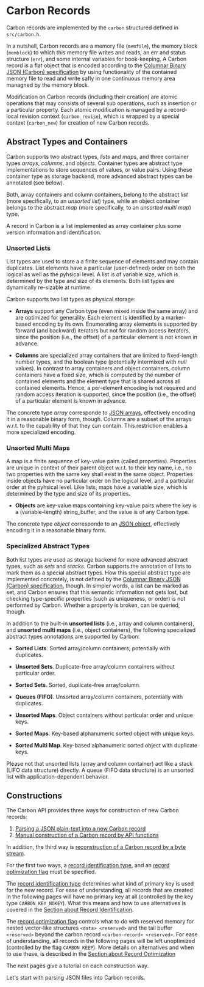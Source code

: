 # Carbon Records

Carbon records are implemented by the `carbon` structured defined in `src/carbon.h`. 

In a nutshell, Carbon records are a memory file (`memfile`), the memory block (`memblock`) to which this memory file writes and reads, an err and status structure (`err`), and some internal variables for book-keeping. A Carbon record is a flat object that is encoded according to the [Columnar Binary JSON (Carbon) specification](http://www.carbonspec.org) by using functionality of the contained memory file to read and write safly in one continuous memory area managned by the memory block.  

Modification on Carbon records (including their creation) are atomic operations that may consists of several sub operations, such as insertion or a particular property. Each atomic modification is managed by a record-local revision context (`carbon_revise`), which is wrapped by a special context (`carbon_new`) for creation of new Carbon records.


## Abstract Types and Containers

Carbon supports two abstract types, *lists*  and *maps*, and three container types *arrays*, *columns*, and *objects*. Container types are abstract type implementations to store sequences of values, or value pairs. Using these container type as storage backend, more advanced abstract types can be annotated (see below).

Both, array containers and column containers, belong to the abstract *list* (more specifically, to an *unsorted list*) type, while an object container belongs to the abstract *map* (more specifically, to an *unsorted multi map*) type. 

A record in Carbon is a list implemented as array container plus some version information and identification. 

### Unsorted Lists

List types are used to store a a finite sequence of elements and may contain duplicates. List elements have a particular (user-defined) order on both the logical as well as the pyhsical level. A list is of variable size, which is determined by the type and size of its elements. Both list types are dynamically re-sizable at runtime. 

Carbon supports two list types as physical storage:

- **Arrays** support any Carbon type (even mixed inside the same array) and are optimized for generality. Each element is identified by a marker-based encoding by its own. Enumerating array elements is supported by forward (and backward) iterators but not for random access iterators, since the position (i.e., the offset) of a particular element is not known in advance.

- **Columns** are specialized array containers that are limited to fixed-length number types, and the boolean type (potentially intermixed with *null* values). In contrast to array containers and object containers, column containers have a fixed size, which is  computed by the number of contained elements and the element type that is shared across all contained elements. Hence, a per-element encoding is not required and random access iteration is supported, since the position (i.e., the offset) of a particular element is known in advance.

The concrete type *array* corresponde to [JSON arrays](https://tools.ietf.org/html/rfc8259), effectively encoding it in a reasonable binary form, though. Columns are a subset of the arrays w.r.t. to the capability of that they can contain. This restriction enables a more specialized encoding. 

### Unsorted Multi Maps

A map is a finite sequence of key-value pairs (called properties). Properties are unique in context of their parent object w.r.t. to their key name, i.e., no two properties with the same key shall exist in the same object. Properties inside objects have no particular order on the logical level, and a particular order at the pyhsical level. Like lists, maps have a variable size, which is determined by the type and size of its properties.

- **Objects** are key-value maps containing key-value pairs where the key is a (variable-length) string_buffer, and the value is of any Carbon type. 

The concrete type *object* corresponde to an [JSON object](https://tools.ietf.org/html/rfc8259), effectively encoding it in a reasonable binary form. 

### Specialized Abstract Types

Both list types are used as storage backend for more advanced abstract types, such as *sets* and *stacks*. Carbon supports the annotation of lists to mark them as a special abstract types. How this special abstract type are implemented concretely, is not defined by the [Columnar Binary JSON (Carbon) specification](hhtp://www.carbonspec.org), though. In simpler words, a list can be marked as set, and Carbon ensures that this semantic information not gets lost, but checking type-specific properties (such as uniqueness, or order) is not performed by Carbon. Whether a property is broken, can be queried, though. 

In addition to the built-in **unsorted lists** (i.e., array and column containers), and **unsorted multi maps** (i.e., object containers), the following specialized abstract types annotations are supported by Carbon:


- **Sorted Lists**. Sorted array/column containers, potentially with duplicates.

- **Unsorted Sets**. Duplicate-free array/column containers without particular order.

- **Sorted Sets**. Sorted, duplicate-free array/column.

- **Queues (FIFO)**. Unsorted array/column containers, potentially with duplicates.

- **Unsorted Maps**. Object containers without particular order and unique keys.

- **Sorted Maps**. Key-based alphanumeric sorted object with unique keys.

- **Sorted Multi Map**. Key-based alphanumeric sorted object with duplicate keys.

Please not that unsorted lists (array and column container) act like a stack (LIFO data structure) directly. A queue (FIFO data structure) is an unsorted list with application-dependent behavior.

## Constructions

The Carbon API provides three ways for construction of new Carbon records:

1. [Parsing a JSON plain-text into a new Carbon record](construct-carbon-records/from-json.md)
2. [Manual construction of a Carbon record by API functions](construct-carbon-records/manual-construction.md)

In addition, the third way is [reconstruction of a Carbon record by a byte stream](construct-carbon-records/from-byte-streams.md).

For the first two ways, a [record identification type](record-identification.md), and an [record optimization flag](record-optimization.md) must be specified. 

The [record identification type](record-identification.md) determines what kind of primary key is used for the new record. For ease of understanding, all records that are created in the following pages will have no primary key at all (controlled by the key type `CARBON_KEY_NOKEY`). What this means and how to use alternatives is covered in the [Section about Record Identification](record-identification.md). 

The [record optimization flag](record-optimization.md) controls what to do with reserved memory for nested vector-like structures `<data> <reserved>` and the tail buffer `<reserved>` beyond the carbon record `<carbon-record> <reserved>`. For ease of understanding, all records in the following pages will be left unoptimized (controlled by the flag `CARBON_KEEP`). More details on alternatives and when to use these, is described in the [Section about Record Optimization](record-optimization.md)


The next pages give a tutorial on each construction way. 

Let's start with parsing JSON files into Carbon records.